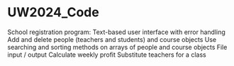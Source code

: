 # UW2024_Code
 School registration program:
  Text-based user interface with error handling
  Add and delete people (teachers and students) and course objects
  Use searching and sorting methods on arrays of people and course objects
  File input / output
  Calculate weekly profit
  Substitute teachers for a class
